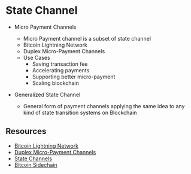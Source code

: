 # State Channel
- Micro Payment Channels 
    - Micro Payment channel is a subset of state channel
    - Bitcoin Lightning Network
    - Duplex Micro-Payment Channels 
    - Use Cases
        - Saving transaction fee
        - Accelerating payments
        - Supporting better micro-payment
        - Scaling blockchain

- Generalized State Channel
    - General form of payment channels applying the same idea to any kind of state transition systems on Blockchain
    
## Resources
- [Bitcoin Lightning Network](https://dci.mit.edu/lightning-network/)
- [Duplex Micro-Payment Channels](https://tik-old.ee.ethz.ch/file//716b955c130e6c703fac336ea17b1670/duplex-micropayment-channels.pdf)
- [State Channels](https://l4.ventures/papers/statechannels.pdf)
- [Bitcoin Sidechain](https://gist.github.com/mappum/da11e37f4e90891642a52621594d03f6)
